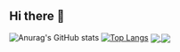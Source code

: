 ## Hi there 👋

<!--
**xxxhhhyyy7/xxxhhhyyy7** is a ✨ _special_ ✨ repository because its `README.md` (this file) appears on your GitHub profile.

Here are some ideas to get you started:

- 🔭 I’m currently working on ...
- 🌱 I’m currently learning ...
- 👯 I’m looking to collaborate on ...
- 🤔 I’m looking for help with ...
- 💬 Ask me about ...
- 📫 How to reach me: ...
- 😄 Pronouns: ...
- ⚡ Fun fact: ...
-->
![Anurag's GitHub stats](https://github-readme-stats.vercel.app/api?username=xxxhhhyyy7&count_private=true)
[![Top Langs](https://github-readme-stats.vercel.app/api/top-langs/?username=xxxhhhyyy7&layout=compact)](https://github.com/anuraghazra/github-readme-stats)
<a href="https://github.com/anuraghazra/github-readme-stats">
  <img align="center" src="[https://github-readme-stats.vercel.app/api/pin/?username=xxxhhhyyy7&repo=github-readme-stats](https://github-readme-stats.vercel.app/api?username=xxxhhhyyy7&count_private=true)" />
</a>
<a href="https://github.com/anuraghazra/convoychat">
  <img align="center" src="[https://github-readme-stats.vercel.app/api/pin/?username=xxxhhhyyy7&repo=convoychat](https://github-readme-stats.vercel.app/api/top-langs/?username=xxxhhhyyy7&layout=compact)" />
</a>
